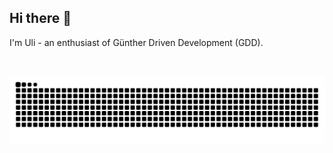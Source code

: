 ## Hi there 👋

<p>I'm Uli - an enthusiast of Günther Driven Development (GDD).</p>

<p align="center">
<a href="https://github.com/anuraghazra/github-readme-stats">
  <img src="https://github-readme-stats.vercel.app/api/top-langs/?username=ulischulte&langs_count=100&layout=compact&theme=gruvbox"  alt=""/>
</a>
</p>

<p align="center">
<img src="https://raw.githubusercontent.com/ulischulte/ulischulte/output/snake.svg" alt="Snake animation"/>
</p>

